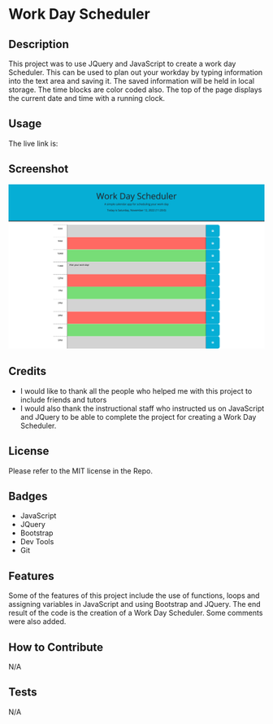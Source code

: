 # Work Day Scheduler

## Description

This project was to use JQuery and JavaScript to create a work day Scheduler.  This can be used to plan out your workday by typing information into the text area and saving it.  The saved information will be held in local storage.  The time blocks are color coded also.  The top of the page displays the current date and time with a running clock.
## Usage

The live link is:

## Screenshot

![Alt text](./assets/images/screenshot-workday-scheduler.jpg?raw=true "Screenshot")

## Credits

* I would like to thank all the people who helped me with this project to include friends and tutors
* I would also thank the instructional staff who instructed us on JavaScript and JQuery to be able to complete the project for creating a Work Day Scheduler.

## License

Please refer to the MIT license in the Repo.

## Badges

* JavaScript
* JQuery
* Bootstrap
* Dev Tools
* Git

## Features

Some of the features of this project include the use of functions, loops and assigning variables in JavaScript and using Bootstrap and JQuery.  The end result of the code is the creation of a Work Day Scheduler.  Some comments were also added.

## How to Contribute

N/A 

## Tests

N/A 
